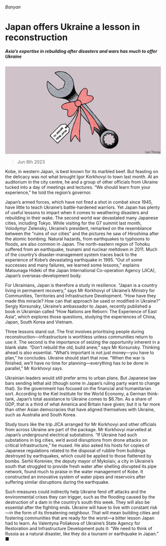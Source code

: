 ###### Banyan

# Japan offers Ukraine a lesson in reconstruction 

##### Asia’s expertise in rebuilding after disasters and wars has much to offer Ukraine 

![image](images/20230610_ASD001.jpg) 

> Jun 8th 2023 

Kobe, in western Japan, is best known for its marbled beef. But feasting on the delicacy was not what brought Igor Korkhovyi to town last month. At an auditorium in the city centre, he and a group of other officials from Ukraine tucked into a day of meetings and lectures. “We should learn from your experience,” he told the region’s governor. 

Japan’s armed forces, which have not fired a shot in combat since 1945, have little to teach Ukraine’s battle-hardened warriors. Yet Japan has plenty of useful lessons to impart when it comes to weathering disasters and rebuilding in their wake. The second world war devastated many Japanese cities, including Tokyo. While visiting for the G7 summit last month, Volodymyr Zelensky, Ukraine’s president, remarked on the resemblance between the “ruins of our cities” and the pictures he saw of Hiroshima after the atomic bombing. Natural hazards, from earthquakes to typhoons to floods, are also common in Japan. The north-eastern region of Tohoku suffered from an earthquake, tsunami and nuclear meltdown in 2011. Much of the country’s disaster-management system traces back to the experience of Kobe’s devastating earthquake in 1995. “Out of some successes and many failures, we learned some lessons,” explains Matsunaga Hideki of the Japan International Co-operation Agency (JICA), Japan’s overseas-development body. 

For Ukrainians, Japan is therefore a study in resilience. “Japan is a country living in permanent recovery,” says Mr Korkhovyi of Ukraine’s Ministry for Communities, Territories and Infrastructure Development. “How have they made this miracle? How can that approach be used or modified in Ukraine?” Sergiy Korsunsky, Ukraine’s ambassador to Japan, recently published a book in Ukrainian called “How Nations are Reborn: The Experience of East Asia”, which explores those questions, studying the experiences of China, Japan, South Korea and Vietnam. 

Three lessons stand out. The first involves prioritising people during reconstruction—infrastructure is worthless unless communities return to use it. The second is the importance of seizing the opportunity inherent in a blank slate. “Don’t rebuild the old, build anew,” says Mr Korsunsky. Thinking ahead is also essential. “What’s important is not just money—you have to plan,” he concludes. Ukraine should start that now. “When the war is finished, we’ll have no time for planning—everything has to be done in parallel,” Mr Korkhovyi says.

Ukrainian leaders would still prefer arms to urban plans. But Japanese law bars sending lethal aid (though some in Japan’s ruling party want to change that). So the government has focused on the financial and humanitarian sort. According to the Kiel Institute for the World Economy, a German think-tank, Japan’s total assistance to Ukraine comes to $6.7bn. As a share of GDP, that is a third of what America and Britain have given; but it is far more than other Asian democracies that have aligned themselves with Ukraine, such as Australia and South Korea. 

Study tours like the trip JICA arranged for Mr Korkhovyi and other officials from across Ukraine are part of the package. Mr Korkhovyi marvelled at Japan’s underground electrical substations. “If Ukraine had such substations in big cities, we’d avoid disruptions from drone attacks on critical infrastructure,” he mused. He also asked his hosts for copies of Japanese regulations related to the disposal of rubble from buildings destroyed by earthquakes, which could be applied to those flattened by bombs. Serhii Koreniev, the deputy mayor of Mykolaiv, a city in Ukraine’s south that struggled to provide fresh water after shelling disrupted its pipe network, found much to praise in the water management of Kobe. It constructed an innovative system of water pipes and reservoirs after suffering similar disruptions during the earthquake.

Such measures could indirectly help Ukraine fend off attacks and the environmental crises they can trigger, such as the flooding caused by the destruction of a dam in the country’s south this week. They will also be essential after the fighting ends. Ukraine will have to live with constant risk—in the form of its threatening neighbour. That will mean building cities and fostering communities that are ready for the worst—a bitter lesson Japan had to learn. As Valentyna Poliakova of Ukraine’s State Agency for Restoration and Infrastructure Development puts it: “We need to think of Russia as a natural disaster, like they do a tsunami or earthquake in Japan.” ■






